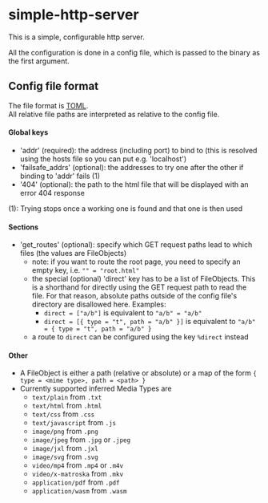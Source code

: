 # simple-http-server
This is a simple, configurable http server.

All the configuration is done in a config file, 
which is passed to the binary as the first argument.

## Config file format
The file format is [TOML](https://toml.io/).\
All relative file paths are interpreted as relative to the config file.

#### Global keys
- 'addr' (required): the address (including port) to bind to 
    (this is resolved using the hosts file so you can put e.g. 'localhost')
- 'failsafe_addrs' (optional): the addresses to try one after the other if binding to 'addr' fails (1)
- '404' (optional): the path to the html file that will be displayed with an error 404 response

(1): Trying stops once a working one is found and that one is then used
#### Sections
- 'get_routes' (optional): specify which GET request paths lead to which files (the values are FileObjects)
  - note: if you want to route the root page, you need to specify an empty key, i.e. `"" = "root.html"`
  - the special (optional) 'direct' key has to be a list of FileObjects.
    This is a shorthand for directly using the GET request path to read the file.
    For that reason, absolute paths outside of the config file's directory are disallowed here.
    Examples:
    - `direct = ["a/b"]` is equivalent to `"a/b" = "a/b"`
    - `direct = [{ type = "t", path = "a/b" }]` is equivalent to `"a/b" = { type = "t", path = "a/b" }`
  - a route to `direct` can be configured using the key `%direct` instead

#### Other
- A FileObject is either a path (relative or absolute) or a map of the form `{ type = <mime type>, path = <path> }`
- Currently supported inferred Media Types are
    - `text/plain` from `.txt`
    - `text/html` from `.html`
    - `text/css` from `.css`
    - `text/javascript` from `.js`
    - `image/png` from `.png`
    - `image/jpeg` from `.jpg` or `.jpeg`
    - `image/jxl` from `.jxl`
    - `image/svg` from `.svg`
    - `video/mp4` from `.mp4` or `.m4v`
    - `video/x-matroska` from `.mkv`
    - `application/pdf` from `.pdf`
    - `application/wasm` from `.wasm`
